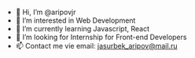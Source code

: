 - 👋 Hi, I’m @aripovjr
- 👀 I’m interested in Web Development
- 🌱 I’m currently learning Javascript, React
- 💞️ I’m looking for Internship for Front-end Developers
- 📫 Contact me vie email: jasurbek_aripov@mail.ru

<!---
aripovjr/aripovjr is a ✨ special ✨ repository because its `README.md` (this file) appears on your GitHub profile.
You can click the Preview link to take a look at your changes.
--->
